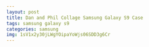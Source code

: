 ```yaml
---
layout: post
title: Dan and Phil Collage Samsung Galaxy S9 Case
tags: samsung galaxy s9
categories: samsung
img: 1sV1x2y30jLWgYOipaYoWjs06SDD3g6Cr
---
```

